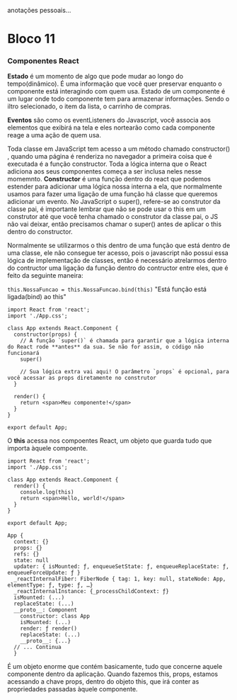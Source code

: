 anotações pessoais...

# Bloco 11

### Componentes React

**Estado** é um momento de algo que pode mudar ao longo do tempo(dinâmico). É uma informação que você quer preservar enquanto o componente está interagindo com quem usa.
Estado de um componente é um lugar onde todo componente tem para armazenar informações. Sendo o iltro selecionado, o item da lista, o carrinho de compras.

**Eventos** são como os eventListeners do Javascript, você associa aos elementos que exibirá na tela e eles nortearão como cada componente reage a uma ação de quem usa.

Toda classe em JavaScript tem acesso a um método chamado constructor() , quando uma página é renderiza no navegador a primeira coisa que é executada é a função constructor. Toda a lógica interna que o React adiciona aos seus componentes começa a ser inclusa neles nesse momemnto.
**Constructor** é uma função dentro do react que podemos estender para adicionar uma lógica nossa interna a ela, que normalmente usamos para fazer uma ligação de uma função há classe que queremos adicionar um evento.
No JavaScript o super(), refere-se ao construtor da classe pai, é importante lembrar que não se pode usar o this em um construtor até que você tenha chamado o construtor da classe pai, o JS não vai deixar, então precisamos chamar o super() antes de aplicar o this dentro do constructor.

Normalmente se utilizarmos o this dentro de uma função que está dentro de uma classe, ele não consegue ter acesso, pois o javascript não possui essa lógica de implementação de classes, então é necessário atrelarmos dentro do contructor uma ligação da função dentro do contructor entre eles, que é feito da seguinte maneira:

`this.NossaFuncao = this.NossaFuncao.bind(this)`
"Está função está ligada(bind) ao this"

```
import React from 'react';
import './App.css';

class App extends React.Component {
  constructor(props) {
    // A função `super()` é chamada para garantir que a lógica interna do React rode **antes** da sua. Se não for assim, o código não funcionará
    super()

    // Sua lógica extra vai aqui! O parâmetro `props` é opcional, para você acessar as props diretamente no construtor
  }

  render() {
    return <span>Meu componente!</span>
  }
}

export default App;
```

O **this** acessa nos compoentes React, um objeto que guarda tudo que importa àquele compoente.
```
import React from 'react';
import './App.css';

class App extends React.Component {
  render() {
    console.log(this)
    return <span>Hello, world!</span>
  }
}

export default App;
```
```
App {
  context: {}
  props: {}
  refs: {}
  state: null
  updater: { isMounted: ƒ, enqueueSetState: ƒ, enqueueReplaceState: ƒ, enqueueForceUpdate: ƒ }
  _reactInternalFiber: FiberNode { tag: 1, key: null, stateNode: App, elementType: ƒ, type: ƒ, …}
  _reactInternalInstance: {_processChildContext: ƒ}
  isMounted: (...)
  replaceState: (...)
  __proto__: Component
    constructor: class App
    isMounted: (...)
    render: ƒ render()
    replaceState: (...)
    __proto__: {...}
  // ... Continua
  }
```

É um objeto enorme que contém basicamente, tudo que concerne aquele componente dentro da aplicação. Quando fazemos this, props, estamos acessando a chave props, dentro do objeto this, que irá conter as propriedades passadas àquele componente.


